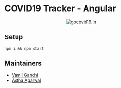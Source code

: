 # COVID19 Tracker - Angular
<p align="center">
<a href="https://ibb.co/VBD1LPY"><img src="https://i.ibb.co/q19SDPY/gocovid19in.png" alt="gocovid19.in" border="0"></a>
</p>


## Setup

```
npm i && npm start
```

## Maintainers

- [Vamil Gandhi](https://github.com/vamgan)
- [Astha Agarwal](https://github.com/agarwalastha)


 
